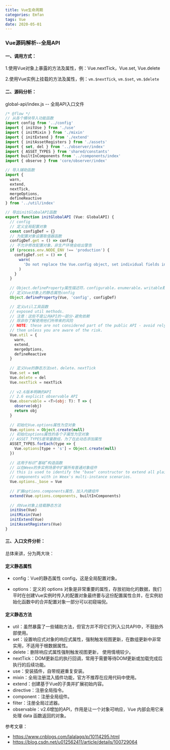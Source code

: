 ```yaml
---
title: Vue生命周期
categories: Emfan
tags: Vue
date: 2020-05-01
---
```


### Vue源码解析--全局API

#### 一、调用方式：

1.使用Vue对象上暴露的方法及属性，例：Vue.nextTick，Vue.set, Vue.delete

2.使用Vue实例上挂载的方法及属性，例：`vm.$nextTick`, `vm.$set`, `vm.$delete`

#### 二、源码分析：
global-api/index.js -- 全局API入口文件

```javascript
/* @flow */
// 从各个模块导入功能函数
import config from '../config'
import { initUse } from './use'
import { initMixin } from './mixin'
import { initExtend } from './extend'
import { initAssetRegisters } from './assets'
import { set, del } from '../observer/index'
import { ASSET_TYPES } from 'shared/constants'
import builtInComponents from '../components/index'
import { observe } from 'core/observer/index'

// 导入辅助函数
import {
  warn,
  extend,
  nextTick,
  mergeOptions,
  defineReactive
} from '../util/index'

// 导出initGlobalAPI函数
export function initGlobalAPI (Vue: GlobalAPI) {
  // config
  // 定义全局配置对象
  const configDef = {}
  // 为配置对象设置取值器函数
  configDef.get = () => config
  // 不允许修改配置对象，非生产环境会给出警告
  if (process.env.NODE_ENV !== 'production') {
    configDef.set = () => {
      warn(
        'Do not replace the Vue.config object, set individual fields instead.'
      )
    }
  }
  
  // Object.defineProperty属性描述符，configurable，enumerable，writable默认false
  // 定义Vue对象上的静态属性config
  Object.defineProperty(Vue, 'config', configDef)

  // 定义util工具函数
  // exposed util methods.
  // 注意：这些不是公共API的一部分-避免依赖
  // 除非你了解使用他们所带来的风险
  // NOTE: these are not considered part of the public API - avoid relying on
  // them unless you are aware of the risk.
  Vue.util = {
    warn,
    extend,
    mergeOptions,
    defineReactive
  }
  
  // 定义Vue的静态方法set、delete、nextTick
  Vue.set = set
  Vue.delete = del
  Vue.nextTick = nextTick
  
  // v2.6版本明确的API
  // 2.6 explicit observable API
  Vue.observable = <T>(obj: T): T => {
    observe(obj)
    return obj
  }
  
  // 初始化Vue.options属性为空对象
  Vue.options = Object.create(null)
  // 初始化options属性的各个子属性为空对象
  // ASSET_TYPES是常量数组，为了在此动态添加属性
  ASSET_TYPES.forEach(type => {
    Vue.options[type + 's'] = Object.create(null)
  })
 
  // 这用于标识“基础”构造函数
  // 以在Weex的多实例场景中扩展所有普通对象组件
  // this is used to identify the "base" constructor to extend all plain-object
  // components with in Weex's multi-instance scenarios.
  Vue.options._base = Vue
  
  // 扩展options.components属性，加入内建组件
  extend(Vue.options.components, builtInComponents)
  
  // 向Vue对象上挂载静态方法
  initUse(Vue)
  initMixin(Vue)
  initExtend(Vue)
  initAssetRegisters(Vue)
}

```

#### 三、入口文件分析：
总体来讲，分为两大块：

#### 定义静态属性

- config：Vue的静态属性 config，这是全局配置对象。

- options：定义的 options 对象是非常重要的属性，存放初始化的数据，我们平时在创建Vue实例时传入的配置对象最终要与这份配置属性合并，在实例初始化函数中的合并配置对象一部分可以初窥端倪。

#### 定义静态方法

- util：虽然暴露了一些辅助方法，但官方并不将它们列入公共API中，不鼓励外部使用。
- set：设置响应式对象的响应式属性，强制触发视图更新，在数组更新中非常实用，不适用于根数据属性。
- delete：删除响应式属性强制触发视图更新， 使用情境较少。
- nextTick：DOM更新后的执行回调，常用于需要等待DOM更新或加载完成后执行的后续功能。
- use：安装插件，自带规避重复安装。
- mixin：全局注册混入插件功能，官方不推荐在应用代码中使用。
- extend：创建基于Vue的子类并扩展初始内容。
- directive：注册全局指令。
- component：注册全局组件。
- filter：注册全局过滤器。
- observable：v2.6增加的API，作用是让一个对象可响应，Vue 内部会用它来处理 data 函数返回的对象。

参考文章：
- https://www.cnblogs.com/lalalagq/p/10114295.html
- https://blog.csdn.net/u012562411/article/details/100729064

